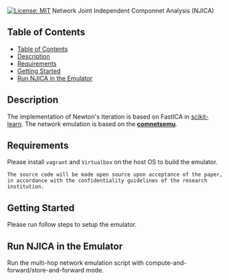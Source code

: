 [![License: MIT](https://img.shields.io/badge/License-MIT-yellow.svg)](https://opensource.org/licenses/MIT)
Network Joint Independent Componnet Analysis (NJICA)

## Table of Contents
- [Table of Contents](#table-of-contents)
- [Description](#description)
- [Requirements](#requirements)
- [Getting Started](#getting-started)
- [Run NJICA in the Emulator](#run-njica-in-the-emulator)

## Description

The implementation of Newton's Iteration is based on FastICA in [scikit-learn](https://scikit-learn.org/stable/). 
The network emulation is based on the **[comnetsemu](https://git.comnets.net/public-repo/comnetsemu)**.

## Requirements

Please install `vagrant` and `Virtualbox` on the host OS to build the emulator.

```
The source code will be made open source upon acceptance of the paper, in accordance with the confidentiality guidelines of the research institution.
```

## Getting Started

Please run follow steps to setup the emulator.

## Run NJICA in the Emulator
Run the multi-hop network emulation script with compute-and-forward/store-and-forward mode.

